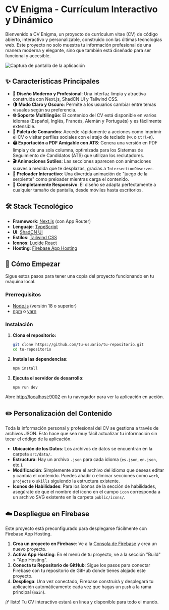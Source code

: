 
# CV Enigma - Currículum Interactivo y Dinámico

Bienvenido a CV Enigma, un proyecto de currículum vitae (CV) de código abierto, interactivo y personalizable, construido con las últimas tecnologías web. Este proyecto no solo muestra tu información profesional de una manera moderna y elegante, sino que también está diseñado para ser funcional y accesible.

![Captura de pantalla de la aplicación](https://placehold.co/800x400.png)

## ✨ Características Principales

- **🎨 Diseño Moderno y Profesional**: Una interfaz limpia y atractiva construida con Next.js, ShadCN UI y Tailwind CSS.
- **🌗 Modo Claro y Oscuro**: Permite a los usuarios cambiar entre temas visuales según su preferencia.
- **🌐 Soporte Multilingüe**: El contenido del CV está disponible en varios idiomas (Español, Inglés, Francés, Alemán y Portugués) y es fácilmente extensible.
- **🚀 Paleta de Comandos**: Accede rápidamente a acciones como imprimir el CV o visitar perfiles sociales con el atajo de teclado (`⌘K` o `Ctrl+K`).
- **🖨️ Exportación a PDF Amigable con ATS**: Genera una versión en PDF limpia y de una sola columna, optimizada para los Sistemas de Seguimiento de Candidatos (ATS) que utilizan los reclutadores.
- **🎬 Animaciones Sutiles**: Las secciones aparecen con animaciones suaves a medida que te desplazas, gracias a `IntersectionObserver`.
- **🐍 Preloader Interactivo**: Una divertida animación de "juego de la serpiente" como preloader mientras carga el contenido.
- **📱 Completamente Responsivo**: El diseño se adapta perfectamente a cualquier tamaño de pantalla, desde móviles hasta escritorios.

## 🛠️ Stack Tecnológico

- **Framework**: [Next.js](https://nextjs.org/) (con App Router)
- **Lenguaje**: [TypeScript](https://www.typescriptlang.org/)
- **UI**: [ShadCN UI](https://ui.shadcn.com/)
- **Estilos**: [Tailwind CSS](https://tailwindcss.com/)
- **Iconos**: [Lucide React](https://lucide.dev/guide/packages/lucide-react)
- **Hosting**: [Firebase App Hosting](https://firebase.google.com/docs/app-hosting)

## 🚀 Cómo Empezar

Sigue estos pasos para tener una copia del proyecto funcionando en tu máquina local.

### Prerrequisitos

- [Node.js](https://nodejs.org/) (versión 18 o superior)
- [npm](https://www.npmjs.com/) o [yarn](https://yarnpkg.com/)

### Instalación

1.  **Clona el repositorio:**
    ```bash
    git clone https://github.com/tu-usuario/tu-repositorio.git
    cd tu-repositorio
    ```

2.  **Instala las dependencias:**
    ```bash
    npm install
    ```

3.  **Ejecuta el servidor de desarrollo:**
    ```bash
    npm run dev
    ```

Abre [http://localhost:9002](http://localhost:9002) en tu navegador para ver la aplicación en acción.

## ✏️ Personalización del Contenido

Toda la información personal y profesional del CV se gestiona a través de archivos JSON. Esto hace que sea muy fácil actualizar tu información sin tocar el código de la aplicación.

- **Ubicación de los Datos**: Los archivos de datos se encuentran en la carpeta `src/data/`.
- **Estructura**: Hay un archivo `.json` para cada idioma (`es.json`, `en.json`, etc.).
- **Modificación**: Simplemente abre el archivo del idioma que deseas editar y cambia el contenido. Puedes añadir o eliminar secciones como `work`, `projects` o `skills` siguiendo la estructura existente.
- **Iconos de Habilidades**: Para los íconos de la sección de habilidades, asegúrate de que el nombre del ícono en el campo `icon` corresponda a un archivo SVG existente en la carpeta `public/icons/`.

## ☁️ Despliegue en Firebase

Este proyecto está preconfigurado para desplegarse fácilmente con Firebase App Hosting.

1.  **Crea un proyecto en Firebase**: Ve a la [Consola de Firebase](https://console.firebase.google.com/) y crea un nuevo proyecto.
2.  **Activa App Hosting**: En el menú de tu proyecto, ve a la sección "Build" > "App Hosting".
3.  **Conecta tu Repositorio de GitHub**: Sigue los pasos para conectar Firebase con tu repositorio de GitHub donde tienes alojado este proyecto.
4.  **Despliega**: Una vez conectado, Firebase construirá y desplegará tu aplicación automáticamente cada vez que hagas un `push` a la rama principal (`main`).

¡Y listo! Tu CV interactivo estará en línea y disponible para todo el mundo.
